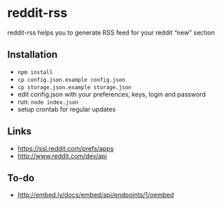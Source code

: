 # reddit-rss

reddit-rss helps you to generate RSS feed for your reddit “new” section

## Installation

* `npm install`
* `cp config.json.example config.json`
* `cp storage.json.example storage.json`
* edit config.json with your preferences, keys, login and password
* run: `node index.json`
* setup crontab for regular updates
 
## Links

* https://ssl.reddit.com/prefs/apps
* http://www.reddit.com/dev/api

## To-do

* http://embed.ly/docs/embed/api/endpoints/1/oembed
